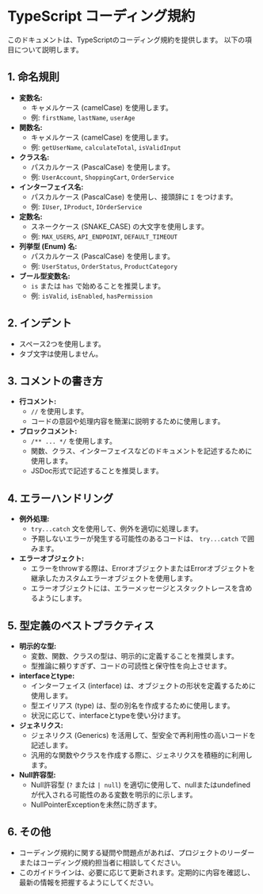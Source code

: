 <!--
  このファイルは、TypeScriptのコーディング規約を記述します。
  命名規則、インデント、コメントの書き方、エラーハンドリング、
  型定義のベストプラクティスなどを網羅しています。
-->

# TypeScript コーディング規約

このドキュメントは、TypeScriptのコーディング規約を提供します。
以下の項目について説明します。

## 1. 命名規則

- **変数名:**
  - キャメルケース (camelCase) を使用します。
  - 例: `firstName`, `lastName`, `userAge`
- **関数名:**
  - キャメルケース (camelCase) を使用します。
  - 例: `getUserName`, `calculateTotal`, `isValidInput`
- **クラス名:**
  - パスカルケース (PascalCase) を使用します。
  - 例: `UserAccount`, `ShoppingCart`, `OrderService`
- **インターフェイス名:**
  - パスカルケース (PascalCase) を使用し、接頭辞に `I` をつけます。
  - 例: `IUser`, `IProduct`, `IOrderService`
- **定数名:**
  - スネークケース (SNAKE_CASE) の大文字を使用します。
  - 例: `MAX_USERS`, `API_ENDPOINT`, `DEFAULT_TIMEOUT`
- **列挙型 (Enum) 名:**
  - パスカルケース (PascalCase) を使用します。
  - 例: `UserStatus`, `OrderStatus`, `ProductCategory`
- **ブール型変数名:**
  - `is` または `has` で始めることを推奨します。
  - 例: `isValid`, `isEnabled`, `hasPermission`

## 2. インデント

- スペース2つを使用します。
- タブ文字は使用しません。

## 3. コメントの書き方

- **行コメント:**
  - `//` を使用します。
  - コードの意図や処理内容を簡潔に説明するために使用します。
- **ブロックコメント:**
  - `/** ... */` を使用します。
  - 関数、クラス、インターフェイスなどのドキュメントを記述するために使用します。
  - JSDoc形式で記述することを推奨します。

## 4. エラーハンドリング

- **例外処理:**
  - `try...catch` 文を使用して、例外を適切に処理します。
  - 予期しないエラーが発生する可能性のあるコードは、 `try...catch` で囲みます。
- **エラーオブジェクト:**
  - エラーをthrowする際は、ErrorオブジェクトまたはErrorオブジェクトを継承したカスタムエラーオブジェクトを使用します。
  - エラーオブジェクトには、エラーメッセージとスタックトレースを含めるようにします。

## 5. 型定義のベストプラクティス

- **明示的な型:**
  - 変数、関数、クラスの型は、明示的に定義することを推奨します。
  - 型推論に頼りすぎず、コードの可読性と保守性を向上させます。
- **interfaceとtype:**
  - インターフェイス (interface) は、オブジェクトの形状を定義するために使用します。
  - 型エイリアス (type) は、型の別名を作成するために使用します。
  - 状況に応じて、interfaceとtypeを使い分けます。
- **ジェネリクス:**
  - ジェネリクス (Generics) を活用して、型安全で再利用性の高いコードを記述します。
  - 汎用的な関数やクラスを作成する際に、ジェネリクスを積極的に利用します。
- **Null許容型:**
  - Null許容型 (`?` または `| null`) を適切に使用して、nullまたはundefinedが代入される可能性のある変数を明示的に示します。
  - NullPointerExceptionを未然に防ぎます。

## 6. その他

- コーディング規約に関する疑問や問題点があれば、プロジェクトのリーダーまたはコーディング規約担当者に相談してください。
- このガイドラインは、必要に応じて更新されます。定期的に内容を確認し、最新の情報を把握するようにしてください。
